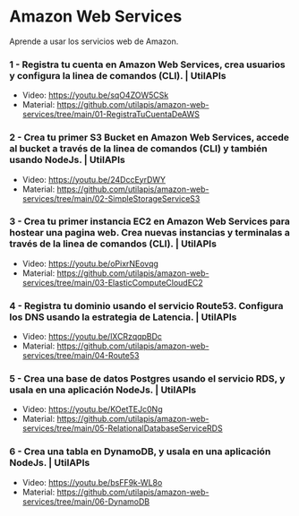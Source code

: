# Amazon Web Services
Aprende a usar los servicios web de Amazon.

### 1 - Registra tu cuenta en Amazon Web Services, crea usuarios y configura la linea de comandos (CLI). | UtilAPIs
- Video: https://youtu.be/sqO4ZOW5CSk
- Material: https://github.com/utilapis/amazon-web-services/tree/main/01-RegistraTuCuentaDeAWS


### 2 - Crea tu primer S3 Bucket en Amazon Web Services, accede al bucket a través de la linea de comandos (CLI) y también usando NodeJs. | UtilAPIs
- Video: https://youtu.be/24DccEyrDWY
- Material: https://github.com/utilapis/amazon-web-services/tree/main/02-SimpleStorageServiceS3

### 3 - Crea tu primer instancia EC2 en Amazon Web Services para hostear una pagina web. Crea nuevas instancias y terminalas a través de la linea de comandos (CLI). | UtilAPIs
- Video: https://youtu.be/oPixrNEovqg
- Material: https://github.com/utilapis/amazon-web-services/tree/main/03-ElasticComputeCloudEC2

### 4 - Registra tu dominio usando el servicio Route53. Configura los DNS usando la estrategia de Latencia. | UtilAPIs
- Video: https://youtu.be/lXCRzqqpBDc
- Material: https://github.com/utilapis/amazon-web-services/tree/main/04-Route53

### 5 - Crea una base de datos Postgres usando el servicio RDS, y usala en una aplicación NodeJs. | UtilAPIs
- Video: https://youtu.be/KOetTEJc0Ng
- Material: https://github.com/utilapis/amazon-web-services/tree/main/05-RelationalDatabaseServiceRDS

### 6 - Crea una tabla en DynamoDB, y usala en una aplicación NodeJs. | UtilAPIs
- Video: https://youtu.be/bsFF9k-WL8o
- Material: https://github.com/utilapis/amazon-web-services/tree/main/06-DynamoDB

